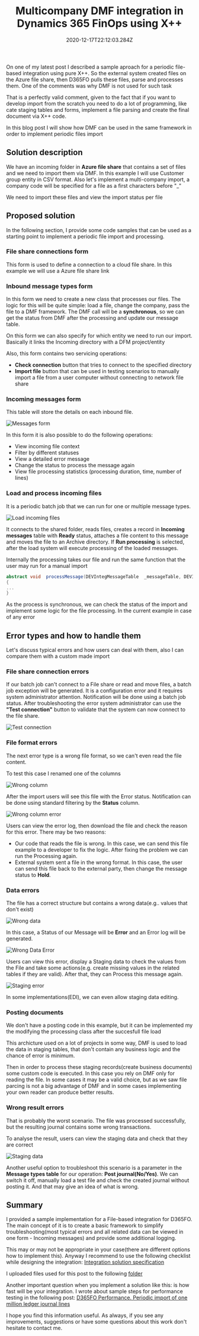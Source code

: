 ﻿---
title: "Multicompany DMF integration in Dynamics 365 FinOps using X++"
date: "2020-12-17T22:12:03.284Z"
tags: ["XppDEVTutorial", "Integration"]
path: "/xpptools-fileintegdmf"
featuredImage: "./logo.png"
excerpt: "The blog post describes a sample approach to implement recurring file-based integration in D365FO using X++"
---

On one of my latest post I described a sample aproach for a periodic file-based integration using pure X++. So the external system created files on the Azure file share, then D365FO pulls these files, parse and processes them. One of the comments was why DMF is not used for such task

That is a perfectly valid comment, given to the fact that if you want to develop import from the scratch you need to do a lot of programming, like cate staging tables and forms, implement a file parsing and create the final document via X++ code. 

In this blog post I will show how DMF can be used in the same framework in order to implement periodic files import

## Solution description

We have an incoming folder in **Azure file share** that contains a set of files and we need to import them via DMF. In this example I will use Customer group entity in CSV format. Also let's implement a multi-company import, a company code will be specified for a file as a first characters before "_"  

We need to import these files and view the import status per file 



## Proposed solution

In the following section, I provide some code samples that can be used as a starting point to implement a periodic file import and processing.

### File share connections form

This form is used to define a connection to a cloud file share. In this example we will use a Azure file share link

### Inbound message types form

In this form we need to create a new class that processes our files. The logic for this will be quite simple: load a file, change the company, pass the file to a DMF framework. The DMF call will be a **synchronous**, so we can get the status from DMF after the processing and update our message table.

On this form we can also specify for which entity we need to run our import. Basically it links the Incoming directory with a DFM project/entity

Also, this form contains two servicing operations:

- **Check connection** button that tries to connect to the specified directory
- **Import file** button that can be used in testing scenarios to manually import a file from a user computer without connecting to network file share

### Incoming messages form

This table will store the details on each inbound file.

![Messages form](MessagesForm.png)

In this form it is also possible to do the following operations:

- View incoming file context
- Filter by different statuses
- View a detailed error message
- Change the status to process the message again
- View file processing statistics (processing duration, time, number of lines)

### Load and process incoming files

It is a periodic batch job that we can run for one or multiple message types.

![Load incoming files](LoadIncomingFiles.png)

It connects to the shared folder, reads files, creates a record in **Incoming messages** table with **Ready** status, attaches a file content to this message and moves the file to an Archive directory. If **Run processing** is selected, after the load system will execute processing of the loaded messages.

Internally the processing takes our file and run the same function that the user may run for a manual import

```c#
abstract void  processMessage(DEVIntegMessageTable  _messageTable, DEVIntegMessageProcessResult _messageProcessResult)
{
...
}
```

 As the process is synchronous, we can check the status of the import and implement some logic for the file processing. In the current example in case of any error

## Error types and how to handle them

Let's discuss typical errors and how users can deal with them, also I can compare them with a custom made import 

### File share connection errors

If our batch job can't connect to a File share or read and move files, a batch job exception will be generated. It is a configuration error and it requires system administrator attention. Notification will be done using a batch job status. After troubleshooting the error system administrator can use the **"Test connection"** button to validate that the system can now connect to the file share.

![Test connection](TestConnection.png)

### File format errors

The next error type is a wrong file format, so we can't even read the file content.

To test this case I renamed one of the columns

![Wrong column](WrongColumn.png)

After the import users will see this file with the Error status. Notification can be done using standard filtering by the **Status** column.

![Wrong column error](WrongColumnError.png)

Users can view the error log, then download the file and check the reason for this error. There may be two reasons:

- Our code that reads the file is wrong. In this case, we can send this file example to a developer to fix the logic. After fixing the problem we can run the Processing again.
- External system sent a file in the wrong format. In this case, the user can send this file back to the external party, then change the message status to **Hold**.

### Data errors

The file has a correct structure but contains a wrong data(e.g.. values that don't exist)

![Wrong data](WrongData.png)

In this case, a Status of our Message will be **Error** and an Error log will be generated.

![Wrong Data Error](WrongDataError.png)

Users can view this error, display a Staging data to check the values from the File and take some actions(e.g. create missing values in the related tables if they are valid). After that, they can Process this message again.

![Staging error](WrongDataErrorStaging.png)

In some implementations(EDI), we can even allow staging data editing.

### Posting documents

We don't have a posting code in this example, but it can be implemented my the modifying the processing class after the succesfull file load 

This archicture used on a lot of projects in some way, DMF is used to load the data in staging tables, that don't contain any business logic and the chance of error is minimum.

Then in order to process these staging records(create business documents) some custom code is executed. In this case you rely on DMF only for reading the file. In some cases it may be a valid choice, but as we saw file parcing is not a big advantage of DMF and in some cases implementing your own reader can produce better results.

### Wrong result errors

That is probably the worst scenario. The file was processed successfully, but the resulting journal contains some wrong transactions.

To analyse the result, users can view the staging data and check that they are correct

![Staging data](StagingData.png)

Another useful option to troubleshoot this scenario is a parameter in the **Message types table** for our operation: **Post journal(No/Yes)**. We can switch it off, manually load a test file and check the created journal without posting it. And that may give an idea of what is wrong.

## Summary

I provided a sample implementation for a File-based integration for D365FO. The main concept of it is to create a basic framework to simplify troubleshooting(most typical errors and all related data can be viewed in one form - Incoming messages) and provide some additional logging.

This may or may not be appropriate in your case(there are different options how to implement this). Anyway I recommend to use the following checklist while designing the integration: [Integration solution specification](https://github.com/TrudAX/TRUDScripts/blob/master/Documents/Integration/Integration%20Data%20Flow%20Requirements.md)

I uploaded files used for this post to the following [folder](https://github.com/TrudAX/XppTools#devtutorialintegration-submodel)

Another important question when you implement a solution like this: is how fast will be your integration. I wrote about sample steps for performance testing in the following post: [D365FO Performance. Periodic import of one million ledger journal lines](https://denistrunin.com/xpptools-fileintegledgerperf/) 

I hope you find this information useful. As always, if you see any improvements, suggestions or have some questions about this work don't hesitate to contact me.